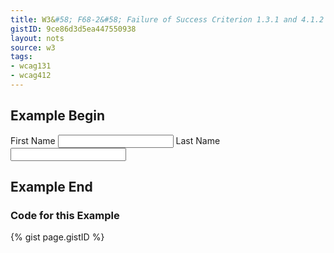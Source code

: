 ```yaml
---
title: W3&#58; F68-2&#58; Failure of Success Criterion 1.3.1 and 4.1.2 due to the association of label and user interface controls not being programmatically determined
gistID: 9ce86d3d5ea447550938
layout: nots
source: w3
tags:
- wcag131
- wcag412
---
```


<h2 aria-describedby="{{ page.gistID }}">Example Begin</h2>
<div class="rendered-not">
<form action="..." method="post"> 
<p> 
<label>First Name</label>
<input type="text" name="firstname"> 
<label>Last Name</label> 
<input type="text" name="lastname"> 
</p> 
</form>
</div> <!-- rendered-not -->

<h2 aria-describedby="{{ page.gistID }}">Example End</h2>

<h3 aria-describedby="{{ page.gistID }}">Code for this Example</h3>
{% gist page.gistID %}